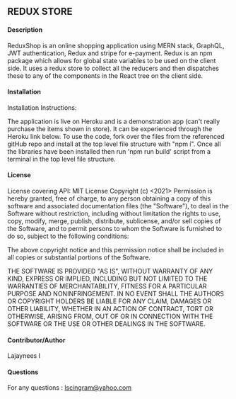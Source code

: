 ## REDUX STORE

#### Description
ReduxShop is an online shopping application using MERN stack, GraphQL, JWT authentication, Redux and stripe for e-payment. Redux is an npm package which allows for global state variables to be used on the client side. It uses a redux store to collect all the reducers and then dispatches these to any of the components in the React tree on the client side.

#### Installation
Installation Instructions:

The application is live on Heroku and is a demonstration app (can't really purchase the items shown in store). It can be experienced through the Heroku link below. To use the code, fork over the files from the referenced gitHub repo and install at the top level file structure with "npm i". Once all the libraries have been installed then run 'npm run build' script from a terminal in the top level file structure.

 
 

#### License
License covering API: MIT License Copyright (c) <2021> Permission is hereby granted, free of charge, to any person obtaining a copy of this software and associated documentation files (the "Software"), to deal in the Software without restriction, including without limitation the rights to use, copy, modify, merge, publish, distribute, sublicense, and/or sell copies of the Software, and to permit persons to whom the Software is furnished to do so, subject to the following conditions:

The above copyright notice and this permission notice shall be included in all
copies or substantial portions of the Software.

THE SOFTWARE IS PROVIDED "AS IS", WITHOUT WARRANTY OF ANY KIND, EXPRESS OR
IMPLIED, INCLUDING BUT NOT LIMITED TO THE WARRANTIES OF MERCHANTABILITY,
FITNESS FOR A PARTICULAR PURPOSE AND NONINFRINGEMENT. IN NO EVENT SHALL THE
AUTHORS OR COPYRIGHT HOLDERS BE LIABLE FOR ANY CLAIM, DAMAGES OR OTHER
LIABILITY, WHETHER IN AN ACTION OF CONTRACT, TORT OR OTHERWISE, ARISING FROM,
OUT OF OR IN CONNECTION WITH THE SOFTWARE OR THE USE OR OTHER DEALINGS IN THE
SOFTWARE.
#### Contributor/Author
Lajaynees I

#### Questions
For any questions : lscingram@yahoo.com

